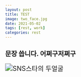 ```yaml
---
layout: post
title: TEST
image: two_face.jpg
date: 2021-05-02 
tags: [rest, work]
categories: rest
---
```

문장 씁니다. 어쩌구저쩌구
---

<img src="C:\Users\joara\Downloads\SNS스타의 두얼굴.jpg" alt="SNS스타의 두얼굴" style="zoom:150%;" />
